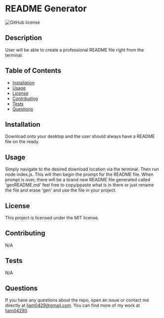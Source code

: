 # README Generator

![GitHub license](https://img.shields.io/badge/license-MIT-blue.svg)

## Description

User will be able to create a professional README file right from the terminal.

## Table of Contents 

* [Installation](#installation)
* [Usage](#usage)
* [License](#license)
* [Contributing](#contributing)
* [Tests](#tests)
* [Questions](#questions)

## Installation

Download onto your desktop and the user should always have a README file on the ready.

## Usage 

Simply navigate to the desired download location via the terminal. Then run node index.js. This will then begin the prompt for the README file. When prompt is over, there will be a brand new README file generated called 'genREADME.md' feel free to copy/ppaste what is in there or just rename the file and erase 'gen' and use the file in your project.

## License

This project is licensed under the MIT license.

## Contributing

N/A

## Tests

N/A

## Questions

If you have any questions about the repo, open an issue or contact me directly at liam0429@gmail.com. You can find more of my work at [liam04290](https://github.com/liam04290/).

